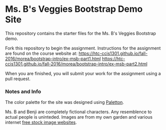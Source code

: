 # Ms. B's Veggies Bootstrap Demo Site
This repository contains the starter files for the Ms. B's Veggies Bootstrap demo.  

Fork this repository to begin the assignment. Instructions for the assignment are found on the course website at:
https://htc-ccis1301.github.io/fall-2016/morea/bootstrap-intro/ex-msb-part1.html
https://htc-ccis1301.github.io/fall-2016/morea/bootstrap-intro/ex-msb-part2.html

When you are finished, you will submit your work for the assignment using a pull request. 

### Notes and Info
The color palette for the site was designed using [Paletton](http://paletton.com/palette.php?uid=32S0u0kcglL4Zvw8Eq6eXhmkwen).

Ms. B and Benji are completely fictional characters.  Any resemblence to actual people is uninteded.  Images are from my own garden and various internet [free stock image websites](http://www.pixeden.com/top-5-best/the-top-5-quality-best-free-stock-photography-website-for-designers).
